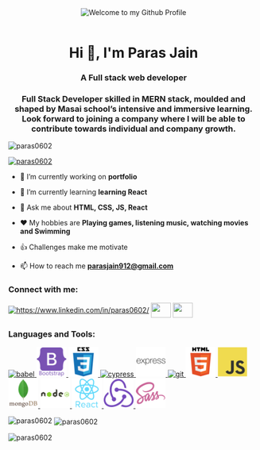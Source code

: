 <div align="center">
  <img src="https://github.com/BrunnerLivio/brunnerlivio/blob/master/images/welcome.png?raw=true" style="max-width: 100%;" alt="Welcome to my Github Profile" />
  <br />
  <br />
 
 

</div>


<h1 align="center">Hi 👋, I'm Paras Jain</h1>
<h3 align="center">A Full stack web developer</h3>
<h3 align="center">Full Stack Developer skilled in MERN stack, moulded and shaped by Masai school’s intensive and immersive learning. Look forward to joining a company where I will be able to contribute towards individual and company growth.</h3>

<p align="left"> <img src="https://komarev.com/ghpvc/?username=paras0602&label=Profile%20views&color=0e75b6&style=flat" alt="paras0602" /> </p>

<p align="left"> <a href="https://github.com/ryo-ma/github-profile-trophy"><img src="https://github-profile-trophy.vercel.app/?username=paras0602" alt="paras0602" /></a> </p>

- 🔭 I’m currently working on **portfolio**

- 🌱 I’m currently learning **learning React**

- 💬 Ask me about **HTML, CSS, JS, React**

- ❤️ My hobbies are **Playing games, listening music, watching movies and Swimming**

- 👍 Challenges make me motivate

- 📫 How to reach me **parasjain912@gmail.com**

<h3 align="left">Connect with me:</h3>
<p align="left">
<a href="https://www.linkedin.com/in/paras0602/" target="blank"><img align="center" src="https://raw.githubusercontent.com/rahuldkjain/github-profile-readme-generator/master/src/images/icons/Social/linked-in-alt.svg" alt="https://www.linkedin.com/in/paras0602/" height="30" width="40" /></a> <a href="https://paras0602-portfolio.netlify.app/" target="blank"><img align="center" src="https://encrypted-tbn0.gstatic.com/images?q=tbn:ANd9GcQgJSY2GyJEY0AmNL7eKmBr_xdnV1ei9Nn7nw&usqp=CAU" alt="" height="30" width="40" /></a>  <a href="https://medium.com/@babitajain225" target="blank"><img align="center" src="https://upload.wikimedia.org/wikipedia/commons/thumb/e/ec/Medium_logo_Monogram.svg/1200px-Medium_logo_Monogram.svg.png" alt="" height="30" width="40" /></a>
</p>

<h3 align="left">Languages and Tools:</h3>
<p align="left"> <a href="https://babeljs.io/" target="_blank" rel="noreferrer"> <img src="https://www.vectorlogo.zone/logos/babeljs/babeljs-icon.svg" alt="babel" width="60" height="60"/> </a> <a href="https://getbootstrap.com" target="_blank" rel="noreferrer"> <img src="https://raw.githubusercontent.com/devicons/devicon/master/icons/bootstrap/bootstrap-plain-wordmark.svg" alt="bootstrap" width="60" height="60"/> </a> <a href="https://www.w3schools.com/css/" target="_blank" rel="noreferrer"> <img src="https://raw.githubusercontent.com/devicons/devicon/master/icons/css3/css3-original-wordmark.svg" alt="css3" width="60" height="60"/> </a> <a href="https://www.cypress.io" target="_blank" rel="noreferrer"> <img src="https://raw.githubusercontent.com/simple-icons/simple-icons/6e46ec1fc23b60c8fd0d2f2ff46db82e16dbd75f/icons/cypress.svg" alt="cypress" width="60" height="60"/> </a> <a href="https://expressjs.com" target="_blank" rel="noreferrer"> <img src="https://raw.githubusercontent.com/devicons/devicon/master/icons/express/express-original-wordmark.svg" alt="express" width="60" height="60"/> </a>  <a href="https://git-scm.com/" target="_blank" rel="noreferrer"> <img src="https://www.vectorlogo.zone/logos/git-scm/git-scm-icon.svg" alt="git" width="60" height="60"/> </a> <a href="https://www.w3.org/html/" target="_blank" rel="noreferrer"> <img src="https://raw.githubusercontent.com/devicons/devicon/master/icons/html5/html5-original-wordmark.svg" alt="html5" width="60" height="60"/> </a>  <a href="https://developer.mozilla.org/en-US/docs/Web/JavaScript" target="_blank" rel="noreferrer"> <img src="https://raw.githubusercontent.com/devicons/devicon/master/icons/javascript/javascript-original.svg" alt="javascript" width="60" height="60"/> </a> <a href="https://www.mongodb.com/" target="_blank" rel="noreferrer"> <img src="https://raw.githubusercontent.com/devicons/devicon/master/icons/mongodb/mongodb-original-wordmark.svg" alt="mongodb" width="60" height="60"/> </a>  <a href="https://nodejs.org" target="_blank" rel="noreferrer"> <img src="https://raw.githubusercontent.com/devicons/devicon/master/icons/nodejs/nodejs-original-wordmark.svg" alt="nodejs" width="60" height="60"/> </a>  <a href="https://reactjs.org/" target="_blank" rel="noreferrer"> <img src="https://raw.githubusercontent.com/devicons/devicon/master/icons/react/react-original-wordmark.svg" alt="react" width="60" height="60"/> </a> <a href="https://redux.js.org" target="_blank" rel="noreferrer"> <img src="https://raw.githubusercontent.com/devicons/devicon/master/icons/redux/redux-original.svg" alt="redux" width="60" height="60"/> </a> <a href="https://sass-lang.com" target="_blank" rel="noreferrer"> <img src="https://raw.githubusercontent.com/devicons/devicon/master/icons/sass/sass-original.svg" alt="sass" width="60" height="60"/> </a>

<p><img align="left" src="https://github-readme-stats.vercel.app/api/top-langs?username=paras0602&show_icons=true&locale=en&layout=compact" alt="paras0602" /></p>

<p>&nbsp;<img align="center" src="https://github-readme-stats.vercel.app/api?username=paras0602&show_icons=true&locale=en" alt="paras0602" /></p>

<p><img align="center" src="https://github-readme-streak-stats.herokuapp.com/?user=paras0602&" alt="paras0602" /></p>
